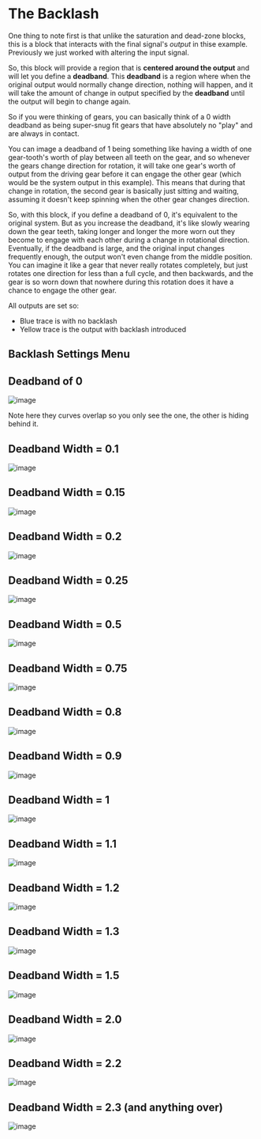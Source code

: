 # The Backlash

One thing to note first is that unlike the saturation and dead-zone blocks, this is a block that interacts with the final signal's *output* in thise example. Previously we just worked with altering the input signal.

So, this block will provide a region that is **centered around the output** and will let you define a **deadband**. This **deadband** is a region where when the original output would normally change direction, nothing will happen, and it will take the amount of change in output specified by the **deadband** until the output will begin to change again.

So if you were thinking of gears, you can basically think of a 0 width deadband as being super-snug fit gears that have absolutely no "play" and are always in contact.

You can image a deadband of 1 being something like having a width of one gear-tooth's worth of play between all teeth on the gear, and so whenever the gears change direction for rotation, it will take one gear's worth of output from the driving gear before it can engage the other gear (which would be the system output in this example). This means that during that change in rotation, the second gear is basically just sitting and waiting, assuming it doesn't keep spinning when the other gear changes direction. 

So, with this block, if you define a deadband of 0, it's equivalent to the original system. But as you increase the deadband, it's like slowly wearing down the gear teeth, taking longer and longer the more worn out they become to engage with each other during a change in rotational direction. Eventually, if the deadband is large, and the original input changes frequently enough, the output won't even change from the middle position. You can imagine it like a gear that never really rotates completely, but just rotates one direction for less than a full cycle, and then backwards, and the gear is so worn down that nowhere during this rotation does it have a chance to engage the other gear.



All outputs are set so:
- Blue trace is with no backlash
- Yellow trace is the output with backlash introduced

## Backlash Settings Menu

## Deadband of 0

![image](https://user-images.githubusercontent.com/84261577/225821452-98115fb5-b5e4-4707-b38f-34ffc13f683e.png)

Note here they curves overlap so you only see the one, the other is hiding behind it.

## Deadband Width = 0.1

![image](https://user-images.githubusercontent.com/84261577/225821588-800f4a79-7c77-46cf-85c6-34393c6381da.png)

## Deadband Width = 0.15

![image](https://user-images.githubusercontent.com/84261577/225821701-e8d1a3e0-a458-4174-833f-19fc5c4b0556.png)


## Deadband Width = 0.2

![image](https://user-images.githubusercontent.com/84261577/225822326-752ac989-895e-4939-987b-2d4e780a588b.png)


## Deadband Width = 0.25

![image](https://user-images.githubusercontent.com/84261577/225822376-9c1b099c-cb06-469a-8a13-c74b0aa8c7d0.png)


## Deadband Width = 0.5

![image](https://user-images.githubusercontent.com/84261577/225822477-6dd8ad4b-6181-4537-b104-50d9ece511e6.png)

## Deadband Width = 0.75

![image](https://user-images.githubusercontent.com/84261577/225822544-97fbe569-4219-4daa-911d-5da0fecec02f.png)


## Deadband Width = 0.8

![image](https://user-images.githubusercontent.com/84261577/225822628-8fbb0fbd-0e12-497a-93ef-e3fe064ed398.png)


## Deadband Width = 0.9

![image](https://user-images.githubusercontent.com/84261577/225822689-2b75c402-c726-4e17-8814-8fd90456c72d.png)

## Deadband Width = 1

![image](https://user-images.githubusercontent.com/84261577/225822748-a43f7288-8a2c-4576-b901-411f395bbc71.png)


## Deadband Width = 1.1

![image](https://user-images.githubusercontent.com/84261577/225822861-b17fddff-bdbb-4c6b-a7fe-4962c11e8f7b.png)

## Deadband Width = 1.2

![image](https://user-images.githubusercontent.com/84261577/225822822-5f2738a2-9d00-4e11-8648-c20630f1f656.png)

## Deadband Width = 1.3

![image](https://user-images.githubusercontent.com/84261577/225823100-05afc493-67d2-4b06-81d0-18ed4297577d.png)



## Deadband Width = 1.5

![image](https://user-images.githubusercontent.com/84261577/225823153-fd3bb604-dd82-4463-bfb2-eb325fa8640e.png)


## Deadband Width = 2.0

![image](https://user-images.githubusercontent.com/84261577/225823236-d103ee7f-c7a4-40fb-9b8a-fa8c6b33b891.png)

## Deadband Width = 2.2

![image](https://user-images.githubusercontent.com/84261577/225823449-fb4318b9-5468-4bf5-b046-9be7e2870ea2.png)


## Deadband Width = 2.3 (and anything over)

![image](https://user-images.githubusercontent.com/84261577/225823523-b1f37f23-42d5-4109-b17f-593617487d79.png)






